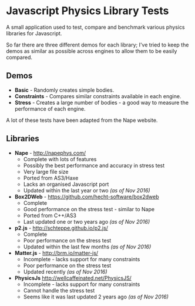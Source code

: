 # Javascript Physics Library Tests

A small application used to test, compare and benchmark various physics libraries for Javascript.

So far there are three different demos for each library;
I've tried to keep the demos as similar as possible across engines to allow them to be easily compared.

## Demos
- **Basic** - Randomly creates simple bodies.
- **Constraints** - Compares similar constraints available in each engine.
- **Stress** - Creates a large number of bodies - a good way to measure the performance of each engine.

A lot of these tests have been adapted from the Nape website.

## Libraries
- **Nape** - http://napephys.com/
  - Complete with lots of features
  - Possibly the best performance and accuracy in stress test
  - Very large file size
  - Ported from AS3/Haxe
  - Lacks an organised Javascript port
  - Updated within the last year or two _(as of Nov 2016)_
- **Box2DWeb** - https://github.com/hecht-software/box2dweb
  - Complete
  - Good performance on the stress test - similar to Nape
  - Ported from C++/AS3
  - Last updated one or two years ago _(as of Nov 2016)_
- **p2.js** - http://schteppe.github.io/p2.js/
  - Complete
  - Poor performance on the stress test
  - Updated within the last few months _(as of Nov 2016)_
- **Matter.js** - http://brm.io/matter-js/
  - Incomplete - lacks support for many constraints
  - Poor performance on the stress test
  - Updated recently _(as of Nov 2016)_
- **PhysicsJs** http://wellcaffeinated.net/PhysicsJS/
  - Incomplete - lacks support for many constraints
  - Cannot handle the stress test
  - Seems like it was last updated 2 years ago _(as of Nov 2016)_
